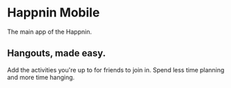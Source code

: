 # Happnin Mobile
The main app of the Happnin.

## Hangouts, made easy.
Add the activities you're up to for friends to join in.
Spend less time planning and more time hanging.
